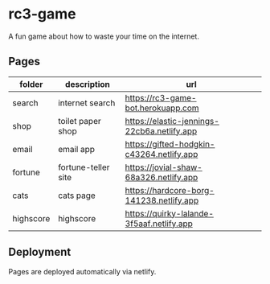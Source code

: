 # rc3-game

A fun game about how to waste your time on the internet.

## Pages

| folder    | description         | url                                         |
| --------- | ------------------- | ------------------------------------------- |
| search    | internet search     | https://rc3-game-bot.herokuapp.com          |
| shop      | toilet paper shop   | https://elastic-jennings-22cb6a.netlify.app |
| email     | email app           | https://gifted-hodgkin-c43264.netlify.app   |
| fortune   | fortune-teller site | https://jovial-shaw-68a326.netlify.app      |
| cats      | cats page           | https://hardcore-borg-141238.netlify.app    |
| highscore | highscore           | https://quirky-lalande-3f5aaf.netlify.app   |

## Deployment

Pages are deployed automatically via netlify.
